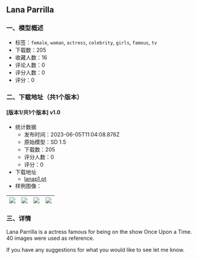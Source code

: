 ## Lana Parrilla
### 一、模型概述

- 标签：`female`, `woman`, `actress`, `celebrity`, `girls`, `famous`, `tv`
- 下载数：205
- 收藏人数：16
- 评论人数：0
- 评分人数：0
- 评分：0

### 二、下载地址（共1个版本）

#### [版本1/共1个版本] v1.0

- 统计数据
  - 发布时间：2023-06-05T11:04:08.876Z
  - 原始模型：SD 1.5
  - 下载数：205
  - 评分人数：0
  - 评分：0
- 下载地址
  - [lanap1.pt](https://civitai.com/api/download/models/89707)
- 样例图像：

| <img src="https://image.civitai.com/xG1nkqKTMzGDvpLrqFT7WA/da78c0a2-b7bc-44cb-bfd4-e5e30ca5f6ba/width=450/1038378.jpeg" /> | <img src="https://image.civitai.com/xG1nkqKTMzGDvpLrqFT7WA/bff5be6c-0cef-425f-b773-e4f398445833/width=450/1038376.jpeg" /> | <img src="https://image.civitai.com/xG1nkqKTMzGDvpLrqFT7WA/e0aaac6d-16fa-4f2b-8045-0a3e825f8331/width=450/1038377.jpeg" /> | <img src="https://image.civitai.com/xG1nkqKTMzGDvpLrqFT7WA/599ab3d8-3940-49f1-8be1-250f9bb42c81/width=450/1038385.jpeg" /> |
| ---- | ---- | ---- | ---- |


### 三、详情
<p>Lana Parrilla is a actress famous for being on the show Once Upon a Time. 40 images were used as reference.</p><p></p><p>If you have any suggestions for what you would like to see let me know.</p>